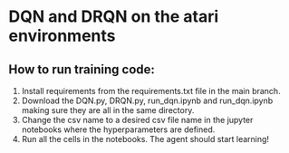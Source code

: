 # DQN and DRQN on the atari environments

## **How to run training code:**
1. Install requirements from the requirements.txt file in the main branch.
2. Download the DQN.py, DRQN.py, run_dqn.ipynb and run_dqn.ipynb making sure they are all in the same directory.
3. Change the csv name to a desired csv file name in the jupyter notebooks where the hyperparameters are defined.
4. Run all the cells in the notebooks. The agent should start learning!


